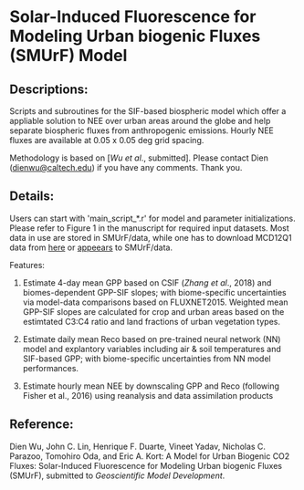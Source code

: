 # Solar-Induced Fluorescence for Modeling Urban biogenic Fluxes (SMUrF) Model

## Descriptions:
Scripts and subroutines for the SIF-based biospheric model which offer a appliable solution to NEE over urban areas around the globe and help separate biospheric fluxes from anthropogenic emissions. Hourly NEE fluxes are available at 0.05 x 0.05 deg grid spacing. 

Methodology is based on [*Wu et al*., submitted]. Please contact Dien (dienwu@caltech.edu) if you have any comments. Thank you.

## Details:
Users can start with 'main_script_*.r' for model and parameter initializations. Please refer to Figure 1 in the manuscript for required input datasets. Most data in use are stored in SMUrF/data, while one has to download MCD12Q1 data from [here](http://home.chpc.utah.edu/~u0947337/LAIR_group/OCO-2/SMUrF/MCD12Q1.zip) or [appeears](https://lpdaacsvc.cr.usgs.gov/appeears/) to SMUrF/data. 

Features:
1. Estimate 4-day mean GPP based on CSIF (*Zhang et al*., 2018) and biomes-dependent GPP-SIF slopes; with biome-specific uncertainties via model-data comparisons based on FLUXNET2015. Weighted mean GPP-SIF slopes are calculated for crop and urban areas based on the estimtated C3:C4 ratio and land fractions of urban vegetation types. 

2. Estimate daily mean Reco based on pre-trained neural network (NN) model and explantory variables including air & soil temperatures and SIF-based GPP; with biome-specific uncertainties from NN model performances. 

3. Estimate hourly mean NEE by downscaling GPP and Reco (following Fisher et al., 2016) using reanalysis and data assimilation products


## Reference:
Dien Wu, John C. Lin, Henrique F. Duarte, Vineet Yadav, Nicholas C. Parazoo, Tomohiro Oda, and Eric A. Kort: A Model for Urban Biogenic CO2 Fluxes: Solar-Induced Fluorescence for Modeling Urban biogenic Fluxes (SMUrF), submitted to *Geoscientific Model Development*. 

